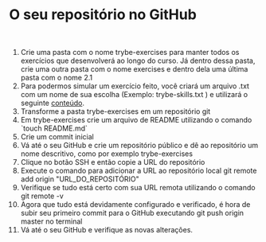 <h1>O seu repositório no GitHub</h1>
<br>
<ol>
    <li>Crie uma pasta com o nome trybe-exercises para manter todos os exercícios que desenvolverá ao longo do curso. Já dentro dessa pasta, crie uma outra pasta com o nome exercises e dentro dela uma última pasta com o nome 2.1 </li>
    <li>Para podermos simular um exercício feito, você criará um arquivo .txt com um nome de sua escolha (Exemplo: trybe-skills.txt ) e utilizará o seguinte <a href="trybe-skills.txt">conteúdo</a>.</li>
    <li>Transforme a pasta trybe-exercises em um repositório git</li>
    <li>Em trybe-exercises crie um arquivo de README utilizando o comando `touch README.md`</li>
    <li>Crie um commit inicial</li>
    <li>Vá até o seu GitHub e crie um repositório público e dê ao repositório um nome descritivo, como por exemplo trybe-exercises</li>
    <li>Clique no botão SSH e então copie a URL do repositório</li>
    <li>Execute o comando para adicionar a URL ao repositório local git remote add origin "URL_DO_REPOSITÓRIO"</li>
    <li>Verifique se tudo está certo com sua URL remota utilizando o comando git remote -v </li>
    <li>Agora que tudo está devidamente configurado e verificado, é hora de subir seu primeiro commit para o GitHub executando git push origin master no terminal</li>
    <li>Vá até o seu GitHub e verifique as novas alterações.</li>
</ol>